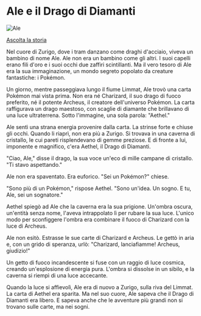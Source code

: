 # Ale e il Drago di Diamanti

![Ale](./ale.png)

[Ascolta la storia](./STORY_it-it-IT-Chirp3-HD-Algenib-20250911-200238.wav)

Nel cuore di Zurigo, dove i tram danzano come draghi d'acciaio, viveva un bambino di nome Ale. Ale non era un bambino come gli altri. I suoi capelli erano fili d'oro e i suoi occhi due zaffiri scintillanti. Ma il vero tesoro di Ale era la sua immaginazione, un mondo segreto popolato da creature fantastiche: i Pokémon.

Un giorno, mentre passeggiava lungo il fiume Limmat, Ale trovò una carta Pokémon mai vista prima. Non era né Charizard, il suo drago di fuoco preferito, né il potente Archeus, il creatore dell'universo Pokémon. La carta raffigurava un drago maestoso, con scaglie di diamante che brillavano di una luce ultraterrena. Sotto l'immagine, una sola parola: "Aethel."

Ale sentì una strana energia provenire dalla carta. La strinse forte e chiuse gli occhi. Quando li riaprì, non era più a Zurigo. Si trovava in una caverna di cristallo, le cui pareti risplendevano di gemme preziose. E di fronte a lui, imponente e magnifico, c'era Aethel, il Drago di Diamanti.

"Ciao, Ale," disse il drago, la sua voce un'eco di mille campane di cristallo. "Ti stavo aspettando."

Ale non era spaventato. Era euforico. "Sei un Pokémon?" chiese.

"Sono più di un Pokémon," rispose Aethel. "Sono un'idea. Un sogno. E tu, Ale, sei un sognatore."

Aethel spiegò ad Ale che la caverna era la sua prigione. Un'ombra oscura, un'entità senza nome, l'aveva intrappolato lì per rubare la sua luce. L'unico modo per sconfiggere l'ombra era combinare il fuoco di Charizard con la luce di Archeus.

Ale non esitò. Estrasse le sue carte di Charizard e Archeus. Le gettò in aria e, con un grido di speranza, urlò: "Charizard, lanciafiamme! Archeus, giudizio!"

Un getto di fuoco incandescente si fuse con un raggio di luce cosmica, creando un'esplosione di energia pura. L'ombra si dissolse in un sibilo, e la caverna si riempì di una luce accecante.

Quando la luce si affievolì, Ale era di nuovo a Zurigo, sulla riva del Limmat. La carta di Aethel era sparita. Ma nel suo cuore, Ale sapeva che il Drago di Diamanti era libero. E sapeva anche che le avventure più grandi non si trovano sulle carte, ma nei sogni.